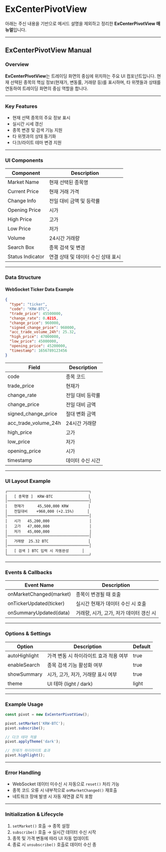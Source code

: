 # ExCenterPivotView

아래는 주신 내용을 기반으로 메서드 설명을 제외하고 정리한 **ExCenterPivotView 매뉴얼**입니다.

***

## ExCenterPivotView Manual

### Overview

**ExCenterPivotView**는 트레이딩 화면의 중심에 위치하는 주요 UI 컴포넌트입니다. 현재 선택된 종목의 핵심 정보(현재가, 변동률, 거래량 등)를 표시하며, 타 위젯들과 상태를 연동하여 트레이딩 화면의 중심 역할을 합니다.

***

### Key Features

* 현재 선택 종목의 주요 정보 표시
* 실시간 시세 갱신
* 종목 변경 및 검색 기능 지원
* 타 위젯과의 상태 동기화
* 다크/라이트 테마 변경 지원

***

### UI Components

| Component        | Description          |
| ---------------- | -------------------- |
| Market Name      | 현재 선택된 종목명           |
| Current Price    | 현재 거래 가격             |
| Change Info      | 전일 대비 금액 및 등락률       |
| Opening Price    | 시가                   |
| High Price       | 고가                   |
| Low Price        | 저가                   |
| Volume           | 24시간 거래량             |
| Search Box       | 종목 검색 및 변경           |
| Status Indicator | 연결 상태 및 데이터 수신 상태 표시 |

***

### Data Structure

#### WebSocket Ticker Data Example

```json
{
  "type": "ticker",
  "code": "KRW-BTC",
  "trade_price": 45500000,
  "change_rate": 0.0215,
  "change_price": 960000,
  "signed_change_price": 960000,
  "acc_trade_volume_24h": 25.32,
  "high_price": 47000000,
  "low_price": 45000000,
  "opening_price": 45200000,
  "timestamp": 1656789123456
}
```

| Field                   | Description |
| ----------------------- | ----------- |
| code                    | 종목 코드       |
| trade\_price            | 현재가         |
| change\_rate            | 전일 대비 등락률   |
| change\_price           | 전일 대비 금액    |
| signed\_change\_price   | 절대 변화 금액    |
| acc\_trade\_volume\_24h | 24시간 거래량    |
| high\_price             | 고가          |
| low\_price              | 저가          |
| opening\_price          | 시가          |
| timestamp               | 데이터 수신 시간   |

***

### UI Layout Example

```
┌─────────────────────────────────────┐
│   [ 종목명 ]  KRW-BTC                │
│─────────────────────────────────────│
│   현재가      45,500,000 KRW         │
│   전일대비    +960,000 (+2.15%)      │
│─────────────────────────────────────│
│   시가   45,200,000                  │
│   고가   47,000,000                  │
│   저가   45,000,000                  │
│─────────────────────────────────────│
│   거래량  25.32 BTC                  │
│─────────────────────────────────────│
│   [ 검색 ] BTC 입력 시 자동완성      │
└─────────────────────────────────────┘
```

***

### Events & Callbacks

| Event Name              | Description              |
| ----------------------- | ------------------------ |
| onMarketChanged(market) | 종목이 변경될 때 호출             |
| onTickerUpdated(ticker) | 실시간 현재가 데이터 수신 시 호출      |
| onSummaryUpdated(data)  | 거래량, 시가, 고가, 저가 데이터 갱신 시 |

***

### Options & Settings

| Option        | Description            | Default |
| ------------- | ---------------------- | ------- |
| autoHighlight | 가격 변동 시 하이라이트 효과 적용 여부 | true    |
| enableSearch  | 종목 검색 기능 활성화 여부        | true    |
| showSummary   | 시가, 고가, 저가, 거래량 표시 여부  | true    |
| theme         | UI 테마 (light / dark)   | light   |

***

### Example Usage

```javascript
const pivot = new ExCenterPivotView();

pivot.setMarket('KRW-BTC');
pivot.subscribe();

// 다크 테마 적용
pivot.applyTheme('dark');

// 현재가 하이라이트 효과
pivot.highlight();
```

***

### Error Handling

* WebSocket 데이터 미수신 시 자동으로 `reset()` 처리 가능
* 종목 코드 오류 시 내부적으로 `onMarketChanged()` 재호출
* 네트워크 장애 발생 시 자동 재연결 로직 포함

***

### Initialization & Lifecycle

1. `setMarket()` 호출 → 종목 설정
2. `subscribe()` 호출 → 실시간 데이터 수신 시작
3. 종목 및 가격 변동에 따라 UI 자동 업데이트
4. 종료 시 `unsubscribe()` 호출로 데이터 수신 종
